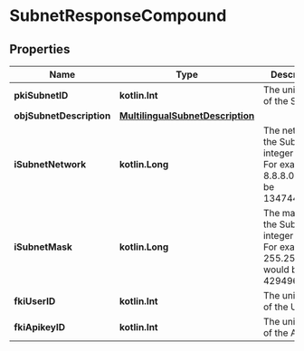 
# SubnetResponseCompound

## Properties
Name | Type | Description | Notes
------------ | ------------- | ------------- | -------------
**pkiSubnetID** | **kotlin.Int** | The unique ID of the Subnet | 
**objSubnetDescription** | [**MultilingualSubnetDescription**](MultilingualSubnetDescription.md) |  | 
**iSubnetNetwork** | **kotlin.Long** | The network of the Subnet in integer form. For example 8.8.8.0 would be 134744064 | 
**iSubnetMask** | **kotlin.Long** | The mask of the Subnet  in integer form. For example 255.255.255.0 would be 4294967040 | 
**fkiUserID** | **kotlin.Int** | The unique ID of the User |  [optional]
**fkiApikeyID** | **kotlin.Int** | The unique ID of the Apikey |  [optional]



